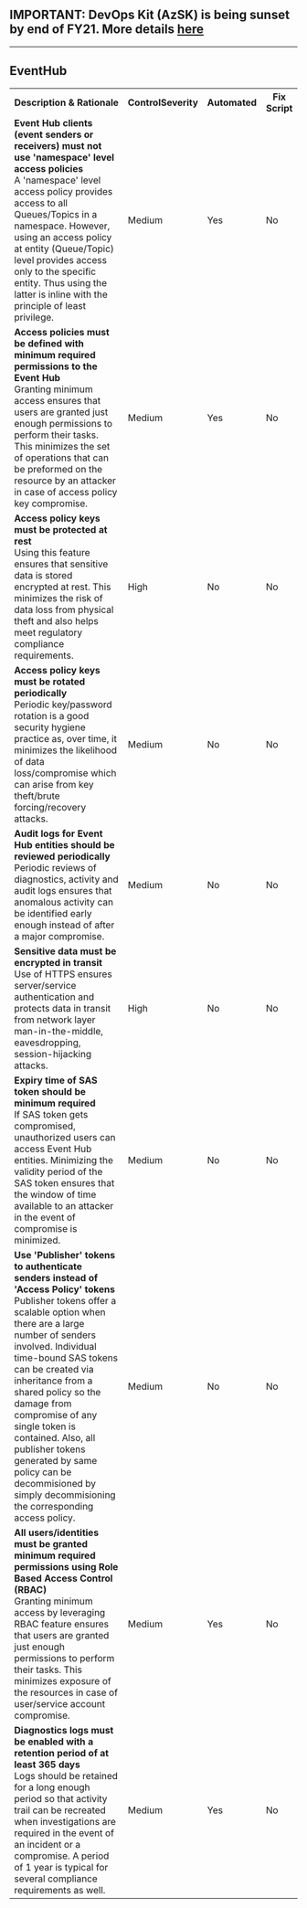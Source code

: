 ## IMPORTANT: DevOps Kit (AzSK) is being sunset by end of FY21. More details [here](/ReleaseNotes/AzSKSunsetNotice.md)
----------------------------------------------

<html>
<head>

</head><body>
<H2>EventHub</H2><table><tr><th>Description & Rationale</th><th>ControlSeverity</th><th>Automated</th><th>Fix Script</th></tr><tr><td><b>Event Hub clients (event senders or receivers) must not use 'namespace' level access policies</b><br/>A 'namespace' level access policy provides access to all Queues/Topics in a namespace. However, using an access policy at entity (Queue/Topic) level provides access only to the specific entity. Thus using the latter is inline with the principle of least privilege.</td><td>Medium</td><td>Yes</td><td>No</td></tr><tr><td><b>Access policies must be defined with minimum required permissions to the Event Hub</b><br/>Granting minimum access ensures that users are granted just enough permissions to perform their tasks. This minimizes the set of operations that can be preformed on the resource by an attacker in case of access policy key compromise.</td><td>Medium</td><td>Yes</td><td>No</td></tr><tr><td><b>Access policy keys must be protected at rest</b><br/>Using this feature ensures that sensitive data is stored encrypted at rest. This minimizes the risk of data loss from physical theft and also helps meet regulatory compliance requirements.</td><td>High</td><td>No</td><td>No</td></tr><tr><td><b>Access policy keys must be rotated periodically</b><br/>Periodic key/password rotation is a good security hygiene practice as, over time, it minimizes the likelihood of data loss/compromise which can arise from key theft/brute forcing/recovery attacks.</td><td>Medium</td><td>No</td><td>No</td></tr><tr><td><b>Audit logs for Event Hub entities should be reviewed periodically</b><br/>Periodic reviews of diagnostics, activity and audit logs ensures that anomalous activity can be identified early enough instead of after a major compromise.</td><td>Medium</td><td>No</td><td>No</td></tr><tr><td><b>Sensitive data must be encrypted in transit</b><br/>Use of HTTPS ensures server/service authentication and protects data in transit from network layer man-in-the-middle, eavesdropping, session-hijacking attacks.</td><td>High</td><td>No</td><td>No</td></tr><tr><td><b>Expiry time of SAS token should be minimum required</b><br/>If SAS token gets compromised, unauthorized users can access Event Hub entities. Minimizing the validity period of the SAS token ensures that the window of time available to an attacker in the event of compromise is minimized.</td><td>Medium</td><td>No</td><td>No</td></tr><tr><td><b>Use 'Publisher' tokens to authenticate senders instead of 'Access Policy' tokens</b><br/>Publisher tokens offer a scalable option when there are a large number of senders involved. Individual time-bound SAS tokens can be created via inheritance from a shared policy so the damage from compromise of any single token is contained. Also, all publisher tokens generated by same policy can be decommisioned by simply decommisioning the corresponding access policy.</td><td>Medium</td><td>No</td><td>No</td></tr><tr><td><b>All users/identities must be granted minimum required permissions using Role Based Access Control (RBAC)</b><br/>Granting minimum access by leveraging RBAC feature ensures that users are granted just enough permissions to perform their tasks. This minimizes exposure of the resources in case of user/service account compromise.</td><td>Medium</td><td>Yes</td><td>No</td></tr><tr><td><b>Diagnostics logs must be enabled with a retention period of at least 365 days</b><br/>Logs should be retained for a long enough period so that activity trail can be recreated when investigations are required in the event of an incident or a compromise. A period of 1 year is typical for several compliance requirements as well.</td><td>Medium</td><td>Yes</td><td>No</td></tr></table>
<table>
</table>
</body></html>

